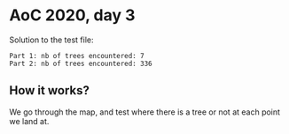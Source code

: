 # AoC 2020, day 3

Solution to the test file:

```
Part 1: nb of trees encountered: 7
Part 2: nb of trees encountered: 336
```

## How it works?

We go through the map, and test where there is a tree or not at each point we land at.